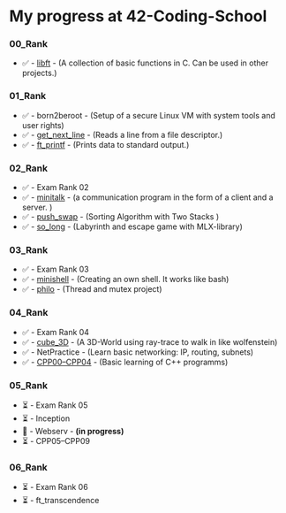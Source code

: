 # My progress at 42-Coding-School

### 00_Rank
- ✅ - [libft](https://github.com/JoKleiner/libft.git) - (A collection of basic functions in C. Can be used in other projects.)

### 01_Rank
- ✅ - born2beroot - (Setup of a secure Linux VM with system tools and user rights)
- ✅ - [get_next_line](https://github.com/JoKleiner/libft/tree/master/get_next_line) - (Reads a line from a file descriptor.)
- ✅ - [ft_printf](https://github.com/JoKleiner/libft/tree/master/printf) - (Prints data to standard output.)

### 02_Rank
- ✅ - Exam Rank 02
- ✅ - [minitalk](https://github.com/JoKleiner/Minitalk.git) - (a communication program in the form of a client and a server. )
- ✅ - [push_swap](https://github.com/JoKleiner/Push_Swap.git) - (Sorting Algorithm with Two Stacks )
- ✅ - [so_long](https://github.com/JoKleiner/so_long.git) - (Labyrinth and escape game with MLX-library)

### 03_Rank
- ✅ - Exam Rank 03
- ✅ - [minishell](https://github.com/JoKleiner/Minishell.git) - (Creating an own shell. It works like bash)
- ✅ - [philo](https://github.com/JoKleiner/Philosopher.git) - (Thread and mutex project)

### 04_Rank
- ✅ - Exam Rank 04
- ✅ - [cube_3D](https://github.com/JoKleiner/Cube_3D.git) - (A 3D-World using ray-trace to walk in like wolfenstein)
- ✅ - NetPractice - (Learn basic networking: IP, routing, subnets)
- ✅ - [CPP00–CPP04](https://github.com/JoKleiner/CPP.git) - (Basic learning of C++ programms)

### 05_Rank
- ⏳ - Exam Rank 05
- ⏳ - Inception
- 🔄 - Webserv - **(in progress)**
- ⏳ - CPP05–CPP09

### 06_Rank
- ⏳ - Exam Rank 06
- ⏳ - ft_transcendence
